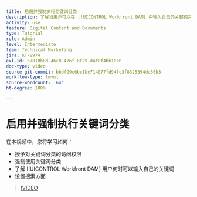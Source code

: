 ```yaml
---
title: 启用并强制执行关键词分类
description: 了解当用户可以在 [!UICONTROL Workfront DAM] 中输入自己的关键词并设置搜索方面时，如何启用和强制执行关键词分类。
activity: use
feature: Digital Content and Documents
type: Tutorial
role: Admin
level: Intermediate
team: Technical Marketing
jira: KT-8974
exl-id: 57818b8d-46c8-476f-8f29-d4f0f4bb10e0
doc-type: video
source-git-commit: bbdf99c6bc1be714077fd94fc3f8325394de36b3
workflow-type: tm+mt
source-wordcount: '64'
ht-degree: 100%

---
```


# 启用并强制执行关键词分类

在本视频中，您将学习如何：

* 授予对关键词分类的访问权限
* 强制使用关键词分类
* 了解 [!UICONTROL Workfront DAM] 用户何时可以输入自己的关键词
* 设置搜索方面

>[!VIDEO](https://video.tv.adobe.com/v/3419498/?quality=12&learn=on&enablevpops=1&captions=chi_hans)
